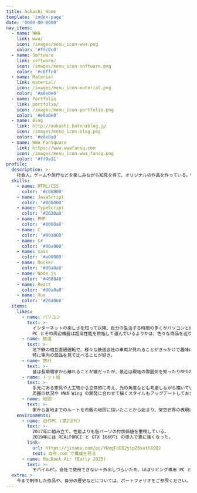 ```yaml
---
title: Aokashi Home
template: 'index-page'
date: '0000-00-0000'
nav_items:
  - name: WWA
    link: wwa/
    icon: /images/menu_icon-wwa.png
    color: '#ffc0c0'
  - name: Software
    link: software/
    icon: /images/menu_icon-software.png
    color: '#c0ffc0'
  - name: Material
    link: material/
    icon: /images/menu_icon-material.png
    color: '#a0e0e0'
  - name: Portfolio
    link: portfolio/
    icon: /images/menu_icon-portfolio.png
    color: '#e0a0e0'
  - name: Blog
    link: http://aokashi.hatenablog.jp
    icon: /images/menu_icon-blog.png
    color: '#e0e0a0'
  - name: WWA FanSquare
    link: https://www.wwafansq.com
    icon: /images/menu_icon-wwa_fansq.png
    color: '#ff9a31'
profile:
  description: >-
    社会人。ゲームや旅行などを楽しみながら知見を得て、オリジナルの作品を作っている。WWA Wing のコントリビューターでもある。
  skills:
    - name: HTML/CSS
      color: '#c08000'
    - name: JavaScript
      color: '#808000'
    - name: TypeScript
      color: '#2020a0'
    - name: PHP
      color: '#8000a0'
    - name: C
      color: '#00a000'
    - name: C#
      color: '#00a000'
    - name: sass
      color: '#a00080'
    - name: Docker
      color: '#00a0a0'
    - name: Node.js
      color: '#408040'
    - name: React
      color: '#00a0a0'
    - name: Vue
      color: '#20a060'
  items:
    likes:
      - name: パソコン
        text: >-
          インターネットの楽しさを知って以降、自分の生活する時間の多くがパソコンと向き合うようになった。
          PC とその周辺機器は超高性能を目指して選んでいるよりかは、色々な商品を巡りながら「これがいい」というわがままを付けて好きに選んでいる。
      - name: 鉄道
        text: >-
          地下鉄の相互直通運転で、様々な鉄道会社の車両が見れることがきっかけで趣味になった。
          特に車内の部品を見て比べることが好き。
      - name: 旅行
        text: >-
          昔は長期間家から離れることが嫌だったが、最近は現地の雰囲気を知ったりRPGのマップ制作のアイデアを取ったりすることが目的でほぼ毎年遠いところに行ってたりする。
      - name: ドット絵
        text: >-
          手元にある家具や人工物から立体的に考え、光の角度なども考慮しながら描いている。
          周囲の状況や WWA Wing の開発に合わせて描くスタイルもアップデートしておきたいと思っている。
      - name: 地図
        text: >-
          家から各地までのルートを市販の地図に描いたことから始まり、架空世界の表現にまで発展。現在は架空地図を作るツールが無く管理しにくいところが課題である。
    environments:
      - name: 自作PC (第2世代)
        text: >-
          2017年に組み立て。性能よりも各パーツの付加価値を重視している。
          2019年には REALFORCE と GTX 1660Ti の導入で更に強くなった。
        link:
          url: https://jisaku.com/pc/YUvgFoED2yipZ6sett89Q2
          text: 自作.com で構成を見る
      - name: MacBook Air (Early 2020)
        text: >-
          モバイルPC。会社で使用できない＋外出しづらいため、ほぼリビング専用 PC と化している。
  extra: >-
    今まで制作した作品や、自分の歴史などについては、ポートフォリオをご参照ください。
---
```

